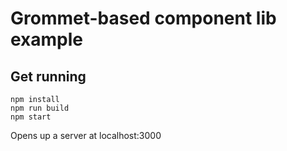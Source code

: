 # Grommet-based component lib example

## Get running

```
npm install
npm run build
npm start
```

Opens up a server at localhost:3000
